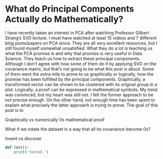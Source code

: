 # What do Principal Components Actually do Mathematically?

I have recently taken an interest in PCA after watching Professor Gilbert Strang’s SVD lecture. I must have watched at least 15 videos and 7 different blog posts/papers on PCA since. They are all very excellent resources, but I still found myself somewhat unsatisfied. What they do a lot is teaching us what the PCA promise is and why that promise is very useful in Data Science. They teach us how to extract these principal components. Although I don't agree with how some of them do it by applying SVD on the covariance matrix, but that’s not going to be what this post is about. Some of them went the extra mile to prove to us graphically or logically, how the promise has been fulfilled by the principal components. Graphically, a transformed vector can be shown to be clustered with its original group in a plot. Logically, a proof can be expressed in mathematical symbols. My mind was convinced, but my heart was still not. I felt the former approach to be not precise enough. On the other hand, not enough time has been spent to explain what precisely the latter approach is trying to prove. The goal of this post is to 

Graphically vs numerically Vs mathematical proof

What if we rotate the dataset in a way that all its covariance become 0s?

Invent vs discover


```python
def test():
    print('tested.')
```
